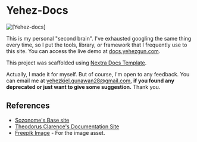 # Yehez-Docs

![[Yehez-docs]](https://socialify.git.ci/yehezkielgunawan/yehez-docs/image?description=1&logo=https%3A%2F%2Fimage.flaticon.com%2Ficons%2Fpng%2F512%2F1246%2F1246882.png&owner=1&pattern=Floating%20Cogs&theme=Dark)

This is my personal "second brain". I've exhausted googling the same thing every time, so I put the tools, library, or framework that I frequently use to this site. You can access the live demo at [docs.yehezgun.com](https://docs.yehezgun.com).

This project was scaffolded using [Nextra Docs Template](https://nextra.vercel.app/).

Actually, I made it for myself. But of course, I'm open to any feedback. You can email me at [yehezkiel.gunawan28@gmail.com](mailto:yehezkiel.gunawan28@gmail.com), **if you found any deprecated or just want to give some suggestion.** Thank you.

## References

- [Sozonome's Base site](https://base.sznm.dev)
- [Theodorus Clarence's Documentation Site](https://docs.thcl.dev/)
- [Freepik Image](https://image.flaticon.com/icons/png/512/1031/1031982.png) - For the image asset.
